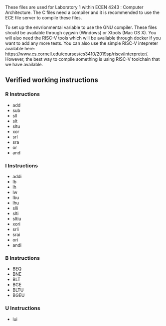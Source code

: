 These files are used for Laboratory 1 within ECEN 4243 : Computer
Architecture.  The C files need a compiler and it is recommended to
use the ECE file server to compile these files.

To set up the envrionmental variable to use the GNU compiler.
These files should be available through cygwin (Windows) or Xtools
(Mac OS X).  You will also need the RISC-V tools which will be
available through docker if you want to add any more tests.  You can
also use the simple RISC-V intepreter available here:
https://www.cs.cornell.edu/courses/cs3410/2019sp/riscv/interpreter/.
However, the best way to compile something is using RISC-V toolchain
that we have available.

## Verified working instructions
### R Instructions
* add
* sub
* sll
* slt
* sltu
* xor
* srl
* sra
* or
* and

### I Instructions
* addi
* lb
* lh
* lw
* lbu
* lhu
* slli
* slti
* sltiu
* xori
* srli
* srai
* ori
* andi

### B Instructions
* BEQ
* BNE
* BLT
* BGE
* BLTU
* BGEU

### U Instructions
* lui